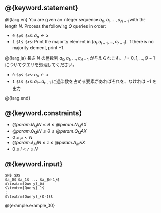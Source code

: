 ## @{keyword.statement}

@{lang.en}
You are given an integer sequence $a_0, a_1, ..., a_{N-1}$ with the length $N$.
Process the following $Q$ queries in order:

- `0 $p$ $x$`: $a_p \gets x$
- `1 $l$ $r$`: Print the majority element in $(a_l, a_{l+1}, ..., a_{r-1})$. If there is no majority element, print $-1$.

@{lang.ja}
長さ $N$ の整数列 $a_0, a_1, \dots, a_{N - 1}$ が与えられます。
$i=0,1,\ldots ,Q-1$ についてクエリを処理してください。

- `0 $p$ $x$`: $a_{p} \gets x$
- `1 $l$ $r$`: $a_{l} \ldots a_{r-1}$ に過半数を占める要素があればそれを、なければ $-1$ を出力

@{lang.end}

## @{keyword.constraints}

- $@{param.N_MIN} \leq N \leq @{param.N_MAX}$
- $@{param.Q_MIN} \leq Q \leq @{param.Q_MAX}$
- $0 \leq p < N$
- $@{param.A_MIN} \leq x \leq @{param.A_MAX}$
- $0 \leq l < r \leq N$

## @{keyword.input}

~~~
$N$ $Q$
$a_0$ $a_1$ ... $a_{N-1}$
$\textrm{Query}_0$
$\textrm{Query}_1$
:
$\textrm{Query}_{Q-1}$
~~~

@{example.example_00}
